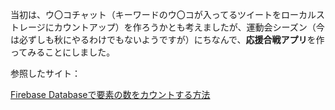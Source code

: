 当初は、ウ〇コチャット（キーワードのウ〇コが入ってるツイートをローカルストレージにカウントアップ）を作ろうかとも考えましたが、運動会シーズン（今は必ずしも秋にやるわけでもないようですが）にちなんで、**応援合戦アプリ**を作ってみることにしました。

参照したサイト：

[Firebase Databaseで要素の数をカウントする方法](https://www.sukerou.com/2019/07/firebase-database.html)

